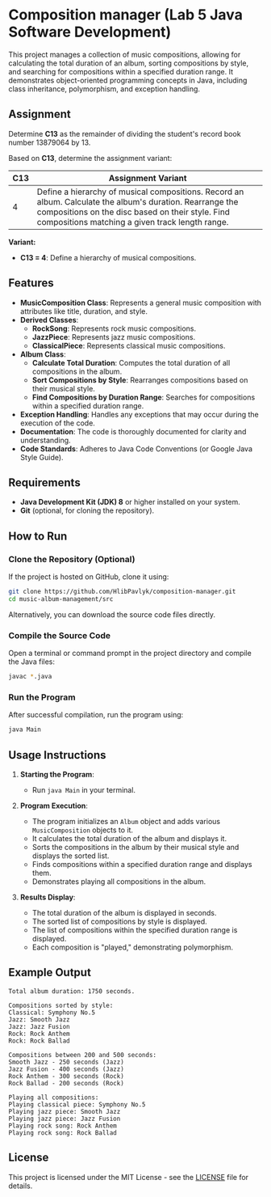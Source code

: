 # Composition manager (Lab 5 Java Software Development)

This project manages a collection of music compositions, allowing for calculating the total duration of an album, sorting compositions by style, and searching for compositions within a specified duration range. It demonstrates object-oriented programming concepts in Java, including class inheritance, polymorphism, and exception handling.

## Assignment

Determine **C13** as the remainder of dividing the student's record book number 13879064 by 13.

Based on **C13**, determine the assignment variant:

| C13 | Assignment Variant                                                                                                                                                                        |
|-----|-------------------------------------------------------------------------------------------------------------------------------------------------------------------------------------------|
| 4   | Define a hierarchy of musical compositions. Record an album. Calculate the album's duration. Rearrange the compositions on the disc based on their style. Find compositions matching a given track length range. |

**Variant:**

- **C13 = 4**: Define a hierarchy of musical compositions.

## Features

- **MusicComposition Class**: Represents a general music composition with attributes like title, duration, and style.
- **Derived Classes**:
  - **RockSong**: Represents rock music compositions.
  - **JazzPiece**: Represents jazz music compositions.
  - **ClassicalPiece**: Represents classical music compositions.
- **Album Class**:
  - **Calculate Total Duration**: Computes the total duration of all compositions in the album.
  - **Sort Compositions by Style**: Rearranges compositions based on their musical style.
  - **Find Compositions by Duration Range**: Searches for compositions within a specified duration range.
- **Exception Handling**: Handles any exceptions that may occur during the execution of the code.
- **Documentation**: The code is thoroughly documented for clarity and understanding.
- **Code Standards**: Adheres to Java Code Conventions (or Google Java Style Guide).

## Requirements

- **Java Development Kit (JDK) 8** or higher installed on your system.
- **Git** (optional, for cloning the repository).

## How to Run

### Clone the Repository (Optional)

If the project is hosted on GitHub, clone it using:

```bash
git clone https://github.com/HlibPavlyk/composition-manager.git
cd music-album-management/src
```

Alternatively, you can download the source code files directly.

### Compile the Source Code

Open a terminal or command prompt in the project directory and compile the Java files:

```bash
javac *.java
```

### Run the Program

After successful compilation, run the program using:

```bash
java Main
```

## Usage Instructions

1. **Starting the Program**:
   - Run `java Main` in your terminal.

2. **Program Execution**:
   - The program initializes an `Album` object and adds various `MusicComposition` objects to it.
   - It calculates the total duration of the album and displays it.
   - Sorts the compositions in the album by their musical style and displays the sorted list.
   - Finds compositions within a specified duration range and displays them.
   - Demonstrates playing all compositions in the album.

3. **Results Display**:
   - The total duration of the album is displayed in seconds.
   - The sorted list of compositions by style is displayed.
   - The list of compositions within the specified duration range is displayed.
   - Each composition is "played," demonstrating polymorphism.

## Example Output

```
Total album duration: 1750 seconds.

Compositions sorted by style:
Classical: Symphony No.5
Jazz: Smooth Jazz
Jazz: Jazz Fusion
Rock: Rock Anthem
Rock: Rock Ballad

Compositions between 200 and 500 seconds:
Smooth Jazz - 250 seconds (Jazz)
Jazz Fusion - 400 seconds (Jazz)
Rock Anthem - 300 seconds (Rock)
Rock Ballad - 200 seconds (Rock)

Playing all compositions:
Playing classical piece: Symphony No.5
Playing jazz piece: Smooth Jazz
Playing jazz piece: Jazz Fusion
Playing rock song: Rock Anthem
Playing rock song: Rock Ballad
```

## License

This project is licensed under the MIT License - see the [LICENSE](LICENSE) file for details.
